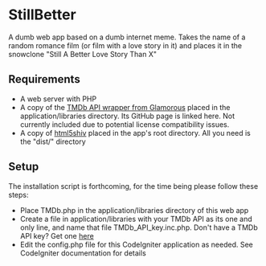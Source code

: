 StillBetter
===========

A dumb web app based on a dumb internet meme. Takes the name of a random romance film (or film with a love story in it) and places it in the snowclone "Still A Better Love Story Than X"

Requirements
-------------

* A web server with PHP
* A copy of the [TMDb API wrapper from Glamorous](https://github.com/glamorous/TMDb-PHP-API "glamorous/TMDb-PHP-API") placed in the application/libraries directory. Its GitHub page is linked here. Not currently included due to potential license compatibility issues. 
* A copy of [html5shiv](https://code.google.com/p/html5shiv/ "html5shiv") placed in the app's root directory. All you need is the "dist/" directory

Setup
-------

The installation script is forthcoming, for the time being please follow these steps:

* Place TMDb.php in the application/libraries directory of this web app
* Create a file in application/libraries with your TMDb API as its one and only line, and name that file TMDb_API_key.inc.php. Don't have a TMDb API key? Get one [here](https://www.themoviedb.org/account/signup "The Movie Database registration page")
* Edit the config.php file for this CodeIgniter application as needed. See CodeIgniter documentation for details
